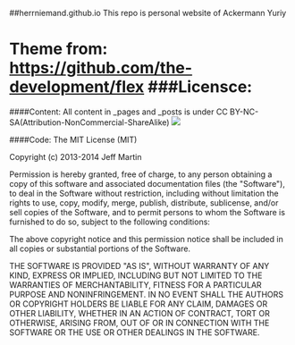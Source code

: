 ##herrniemand.github.io
This repo is personal website of Ackermann Yuriy

Theme from:
https://github.com/the-development/flex
###Licensce:
=====
####Content:
All content in _pages and _posts is under 
CC BY-NC-SA(Attribution-NonCommercial-ShareAlike)
<img src="https://i.creativecommons.org/l/by-nc-sa/3.0/88x31.png"/>

####Code:
The MIT License (MIT)

Copyright (c) 2013-2014 Jeff Martin

Permission is hereby granted, free of charge, to any person obtaining a copy
of this software and associated documentation files (the "Software"), to deal
in the Software without restriction, including without limitation the rights
to use, copy, modify, merge, publish, distribute, sublicense, and/or sell
copies of the Software, and to permit persons to whom the Software is
furnished to do so, subject to the following conditions:

The above copyright notice and this permission notice shall be included in all
copies or substantial portions of the Software.

THE SOFTWARE IS PROVIDED "AS IS", WITHOUT WARRANTY OF ANY KIND, EXPRESS OR
IMPLIED, INCLUDING BUT NOT LIMITED TO THE WARRANTIES OF MERCHANTABILITY,
FITNESS FOR A PARTICULAR PURPOSE AND NONINFRINGEMENT. IN NO EVENT SHALL THE
AUTHORS OR COPYRIGHT HOLDERS BE LIABLE FOR ANY CLAIM, DAMAGES OR OTHER
LIABILITY, WHETHER IN AN ACTION OF CONTRACT, TORT OR OTHERWISE, ARISING FROM,
OUT OF OR IN CONNECTION WITH THE SOFTWARE OR THE USE OR OTHER DEALINGS IN THE
SOFTWARE.
